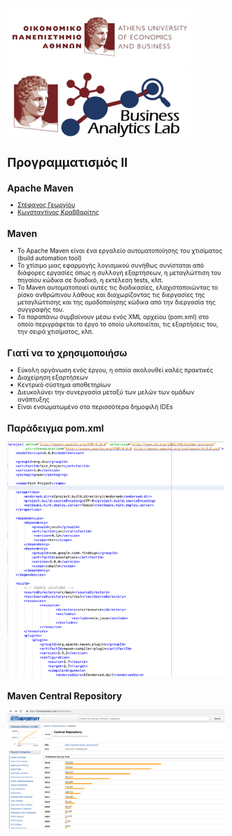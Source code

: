 <img src="media/AUEB_logo.jpg" width="425" /> <img src="media/BA_Lab.png" width="425" />
# Προγραμματισμός ΙΙ
## Apache Maven

* [Στέφανος Γεωργίου](https://www.balab.aueb.gr/stefanos-georgiou.html)
* [Κωνσταντίνος Κραββαρίτης](https://www.balab.aueb.gr/konstantinos-kravvaritis.html)


## Maven

* Το Apache Maven είναι ένα εργαλείο αυτοματοποίησης του χτισίματος (build automation tool)
* Το χτίσιμο μιας εφαρμογής λογισμικού συνήθως συνίσταται από διάφορες εργασίες όπως η συλλογή εξαρτήσεων, η μεταγλώττιση του πηγαίου κώδικα σε δυαδικό, η εκτέλεση tests, κλπ.
* Το Maven αυτοματοποιεί αυτές τις διαδικασίες, ελαχιστοποιώντας το ρίσκο ανθρώπινου λάθους και διαχωρίζοντας τις διεργασίες της μεταγλώττισης και της ομαδοποίησης κώδικα από την διεργασία της συγγραφής του.
* Τα παραπάνω συμβαίνουν μέσω ενός XML αρχείου (pom.xml) στο οποίο περιγράφεται το έργο το οποίο υλοποιείται, τις εξαρτήσεις του, την σειρά χτισίματος, κλπ.


## Γιατί να το χρησιμοποιήσω

* Εύκολη οργάνωση ενός έργου, η οποία ακολουθεί καλές πρακτικές
* Διαχείρηση εξαρτήσεων
* Κεντρικό σύστημα αποθετηρίων
* Διευκολύνει την συνεργασία μεταξύ των μελών των ομάδων ανάπτυξης
* Είναι ενσωματωμένο στα περισσότερα δημοφιλή IDEs


## Παράδειγμα pom.xml

![](media/pom-example.png)


## Maven Central Repository

![](media/maven-central.png)
